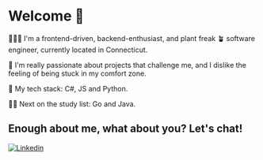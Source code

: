  # Welcome 👋
 
🙋🏻‍♀️ I'm a frontend-driven, backend-enthusiast, and plant freak 🪴 software engineer, currently located in Connecticut.

🤍 I'm really passionate about projects that challenge me, and I dislike the feeling of being stuck in my comfort zone.

🌟 My tech stack: C#, JS and Python.

👩‍💻 Next on the study list: Go and Java.


## Enough about me, what about you? Let's chat!
 [![Linkedin][linkedin-badge]][linkedin-url]

[linkedin-badge]: https://img.shields.io/badge/-LinkedIn-white?logo=linkedin&logoColor=0A66C2&style=for-the-badge
[linkedin-url]: https://www.linkedin.com/in/sabrina-gortz/
